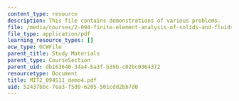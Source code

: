 ```yaml
---
content_type: resource
description: This file contains demonstrations of various problems.
file: /media/courses/2-094-finite-element-analysis-of-solids-and-fluids-ii-spring-2011/52437bbc7ea3f5d96205501cdd2bb7d0_MIT2_094S11_demo4.pdf
file_type: application/pdf
learning_resource_types: []
ocw_type: OCWFile
parent_title: Study Materials
parent_type: CourseSection
parent_uid: db163640-34a4-ba3f-b39b-c02bc0364372
resourcetype: Document
title: MIT2_094S11_demo4.pdf
uid: 52437bbc-7ea3-f5d9-6205-501cdd2bb7d0
---
```


